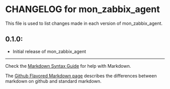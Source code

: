 # CHANGELOG for mon_zabbix_agent

This file is used to list changes made in each version of mon_zabbix_agent.

## 0.1.0:

* Initial release of mon_zabbix_agent

- - -
Check the [Markdown Syntax Guide](http://daringfireball.net/projects/markdown/syntax) for help with Markdown.

The [Github Flavored Markdown page](http://github.github.com/github-flavored-markdown/) describes the differences between markdown on github and standard markdown.
